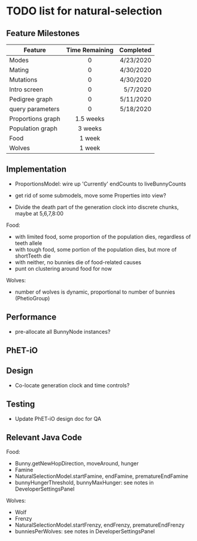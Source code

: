 # TODO list for natural-selection

## Feature Milestones

| Feature | Time Remaining | Completed |
| --- | :---: | ---: |
| Modes | 0 | 4/23/2020 |
| Mating | 0 | 4/30/2020 |
| Mutations | 0 | 4/30/2020 |
| Intro screen | 0 | 5/7/2020 |
| Pedigree graph | 0 | 5/11/2020 |
| query parameters | 0 | 5/18/2020 |
| Proportions graph | 1.5 weeks | | 
| Population graph | 3 weeks | |
| Food | 1 week | | 
| Wolves | 1 week | |

## Implementation

* ProportionsModel: wire up 'Currently' endCounts to liveBunnyCounts

* get rid of some submodels, move some Properties into view?

* Divide the death part of the generation clock into discrete chunks, maybe at 5,6,7,8:00

Food:
* with limited food, some proportion of the population dies, regardless of teeth allele
* with tough food, some portion of the population dies, but more of shortTeeth die
* with neither, no bunnies die of food-related causes
* punt on clustering around food for now

Wolves:
* number of wolves is dynamic, proportional to number of bunnies (PhetioGroup)

## Performance

* pre-allocate all BunnyNode instances?

## PhET-iO

## Design

* Co-locate generation clock and time controls?

## Testing

* Update PhET-iO design doc for QA

## Relevant Java Code

Food:
* Bunny.getNewHopDirection, moveAround, hunger
* Famine
* NaturalSelectionModel.startFamine, endFamine, prematureEndFamine
* bunnyHungerThreshold, bunnyMaxHunger: see notes in DeveloperSettingsPanel

Wolves:
* Wolf
* Frenzy
* NaturalSelectionModel.startFrenzy, endFrenzy, prematureEndFrenzy
* bunniesPerWolves: see notes in DeveloperSettingsPanel
